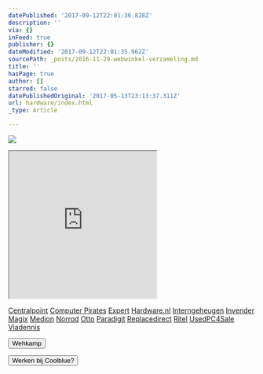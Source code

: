 ```yaml
---
datePublished: '2017-09-12T22:01:36.828Z'
description: ''
via: {}
inFeed: true
publisher: {}
dateModified: '2017-09-12T22:01:35.962Z'
sourcePath: _posts/2016-11-29-webwinkel-verzameling.md
title: ''
hasPage: true
author: []
starred: false
datePublishedOriginal: '2017-05-13T23:13:37.311Z'
url: hardware/index.html
_type: Article

---
```

![](https://the-grid-user-content.s3-us-west-2.amazonaws.com/e4f5c7a1-5645-4150-88af-80872fdd68a7.jpg)

<iframe src="https://the-grid.github.io/ed-userhtml/?g=eJy1V11vmzAUfedXeJGat4QAoR9JnKrrNm1S1-2hD-tTZOxbsGJsyzgj1bT_PvORNd3aLtUgigBbcO85x5x7zeLNuy-XN7df36PM5mLpLXYnIGzpeYvC3gtYeox_Rz885H452Y5Kzmw2Q0E8mejtvJ7OgKeZdXMPUwmh69SojWQjqoQyM1Rm3AKaez-9hd8GXhCUGbjDg8xaPfP9sizHFxQKxg1QO5ZigCwxKVg8WCWCyPVgueB5igpDHz2TqJyY6n7_U05SKHzJkhVvLm0GqeHML7lcg5CE5D5xKUZtDi3TASLCZfh48_kK2Y1VhhOXuIaIBw3bhlhL0w2QGyXKMDCzydyB8skSeU_TETwhCRlTlfdDZpegTyKWjq0hDNyBrsGMJVj_nOIgPp5OhiTX8xyfBnF4elYPCA6i6OQ4qAcG16cN7o09bLWBouh9JV1oMJJYqMBZJ4C1-GwyXQXhquG7agkfhR96em9_I-ibawLEjniNrBcmu_id8XiOBs2sgN4KyS7-gTTCfRrhATQKB0s7QBKMNio1JM-JwyiqauJTwem6OZ5rHAwt3hgxLPA0CibDO3zz7WroJnAV5yi6cC-l-zcc6-eHkuSA3yoxugZWQtKTQi6-S_b_Cx2_uNDUOW9TFJnSrTm5ZLAdk0JvK5uGUXR2smfU67Ic0eIFuyIDAg-kulNCqNJlvtxPsERdSLOHuWcbUJCucgutuKzhtWW8FUlnutIojqZ_KMTYqxR6nKQjjfaDdqjSoR0uDKeTqO1wQfhUd9sTanOYUAyk5AUDUtuwE5c9hOygDT7vtGdEiuMg_qdGrku_RqT3Ww21AJ3oA020DqV50mf3ylS1zqGqXK25TOtNwvQ0Ojlsl_CXDLe7iJ3I0OLrVAZX4dm928n7zafDLzrPK1s" height="300" style=""></iframe>

[Centralpoint][0]
[Computer Pirates][1]
[Expert][2]
[Hardware.nl][3]
[Interngeheugen][4]
[Invender][5]
[Magix][6]
[Medion][7]
[Norrod][8]
[Otto][9]
[Paradigit][10]
[Replacedirect][11]
[Ritel][12]
[UsedPC4Sale][13]
[Viadennis][14]

<button data-role="cta" style="">Wehkamp</button>

<button data-role="cta" style="">Werken bij Coolblue?</button>



[0]: http://www.centralpoint.nl/tracker/index.php?tt=534_12_133761_Ned-Web&r=%2F
[1]: http://www.computerpirates.com/
[2]: http://tc.tradetracker.net/?c=5515&m=12&a=133761&u=%2F
[3]: http://www.hardware.nl/
[4]: http://www.interngeheugen.com/tt/?tt=2902_12_133761_Interngeheugen&r=%2F
[5]: http://www.invender.nl/ttiv/index.php?tt=352_12_133761_Invender&r=%2F
[6]: http://www.magix.com/ap/tradetracker/?tt=2074_12_133761_Magix&r=%2F
[7]: http://tc.tradetracker.net/?c=3452&m=12&a=133761
[8]: http://www.norrod.nl/tt/index.aspx?tt=23396_12_133761_Norrod&r=%2F
[9]: http://www.otto.nl/
[10]: http://www.paradigit.nl/tt/index.aspx?tt=5043_12_133761_Paradigit&r=%2F
[11]: http://www.replacedirect.nl/
[12]: http://www.ritel.nl/telecom/?tt=668_12_133761_Ritel&r=%2F
[13]: http://tc.tradetracker.net/?c=20400&m=12&a=133761&r=UsedPC4sale&u=%2F
[14]: http://www.viadennis.nl/computer/?tt=15804_12_133761_Viadennis&r=%2F